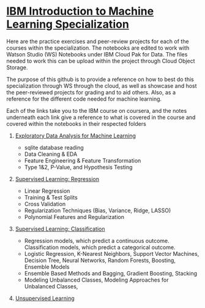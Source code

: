 # [IBM Introduction to Machine Learning Specialization](https://www.coursera.org/specializations/ibm-intro-machine-learning)

Here are the practice exercises and peer-review projects for each of the courses within the specialization.
The notebooks are edited to work with Watson Studio (WS) Notebooks under IBM Cloud Pak for Data.
The files needed to work this can be upload within the project through Cloud Object Storage.

The purpose of this github is to provide a reference on how to best do this specialization through WS through the cloud, as well as showcase and host the peer-reviewed projects for grading and to aid others. Also, as a reference for the different code needed for machine learning.

Each of the links take you to the IBM course on coursera, and the notes underneath each link give a reference to what is covered in the course and covered within the notebooks in their respected folders 

1. [Exploratory Data Analysis for Machine Learning](https://www.coursera.org/learn/ibm-exploratory-data-analysis-for-machine-learning)
   - sqlite database reading
   - Data Cleaning & EDA
   - Feature Engineering & Feature Transformation
   - Type 1&2, P-Value, and Hypothesis Testing

2. [Supervised Learning: Regression](https://www.coursera.org/learn/supervised-learning-regression)
   - Linear Regression
   - Training & Test Splits
   - Cross Validation
   - Regularization Techniques (Bias, Variance, Ridge, LASSO)
   - Polynomial Features and Regularization

3. [Supervised Learning: Classification](https://www.coursera.org/learn/supervised-learning-classification)
   - Regression models, which predict a continuous outcome. Classification models, which predict a categorical outcome.
   - Logistic Regression, K-Nearest Neighbors, Support Vector Machines, Decision Tree, Neural Networks, Random Forests, Boosting, Ensemble Models
   - Ensemble Based Methods and Bagging, Gradient Boosting, Stacking
   - Modeling Unbalanced Classes, Modeling Approaches for Unbalanced Classes, 

4. [Unsupervised Learning](https://www.coursera.org/learn/ibm-unsupervised-learning)
